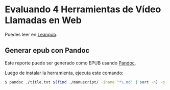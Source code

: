 # Evaluando 4 Herramientas de Vídeo Llamadas en Web

Puedes leer en [Leanpub](https://leanpub.com/herramientas-video-llamada-web/).

## Generar epub con Pandoc

Este reporte puede ser generado como EPUB usando [Pandoc](https://pandoc.org).

Luego de instalar la herramienta, ejecuta este comando:

```bash
$ pandoc ./title.txt $(find ./manuscript/ -iname "*\.md" | sort -n) -o ebook.epub
```
